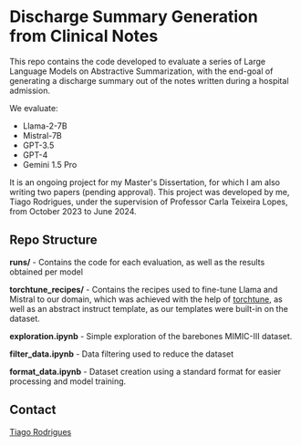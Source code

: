 # Discharge Summary Generation from Clinical Notes

This repo contains the code developed to evaluate a series of Large Language Models on Abstractive Summarization, with the end-goal of generating a discharge summary out of the notes written during a hospital admission.

We evaluate:

- Llama-2-7B
- Mistral-7B
- GPT-3.5
- GPT-4
- Gemini 1.5 Pro

It is an ongoing project for my Master's Dissertation, for which I am also writing two papers (pending approval). This project was developed by me, Tiago Rodrigues, under the supervision of Professor Carla Teixeira Lopes, from October 2023 to June 2024.

## Repo Structure

**runs/** - Contains the code for each evaluation, as well as the results obtained per model

**torchtune_recipes/** - Contains the recipes used to fine-tune Llama and Mistral to our domain, which was achieved with the help of [torchtune](https://github.com/pytorch/torchtune), as well as an abstract instruct template, as our templates were built-in on the dataset.

**exploration.ipynb** - Simple exploration of the barebones MIMIC-III dataset.

**filter_data.ipynb** - Data filtering used to reduce the dataset

**format_data.ipynb** - Dataset creation using a standard format for easier processing and model training.

## Contact

[Tiago Rodrigues](mailto:up201907021@up.pt)
